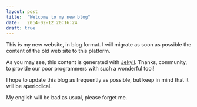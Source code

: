 ```yaml
---
layout: post
title:  "Welcome to my new blog"
date:   2014-02-12 20:16:24
draft: true
---
```


This is my new website, in blog format. I will migrate as soon as
possible the content of the old web site to this platform.

<!--more-->

As you may see, this content is generated with
[Jekyll][jekyll]. Thanks, community, to provide our poor programmers
with such a wonderful tool!

I hope to update this blog as frequently as possible, but keep in mind
that it will be aperiodical.

My english will be bad as usual, please forget me.

[jekyll]:    http://jekyllrb.com
